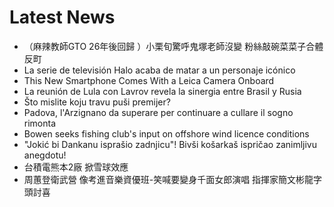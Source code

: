 # Latest News
-  （麻辣教師GTO 26年後回歸 ）小栗旬驚呼鬼塚老師沒變 粉絲敲碗菜菜子合體反町
-  La serie de televisión Halo acaba de matar a un personaje icónico
-  This New Smartphone Comes With a Leica Camera Onboard
-  La reunión de Lula con Lavrov revela la sinergia entre Brasil y Rusia
-  Što mislite koju travu puši premijer?
-  Padova, l'Arzignano da superare per continuare a cullare il sogno rimonta
-  Bowen seeks fishing club's input on offshore wind licence conditions
-  "Jokić bi Dankanu isprašio zadnjicu"! Bivši košarkaš ispričao zanimljivu anegdotu!
-  台積電熊本2廠 掀雪球效應
-  周蕙登衛武營 像考進音樂資優班-笑喊要變身千面女郎演唱 指揮家簡文彬龍字頭討喜
